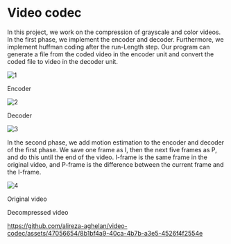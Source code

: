 # Video codec
In this project, we work on the compression of grayscale and color videos. In the first phase, we implement the encoder and decoder. Furthermore, we implement huffman coding after the run-Length step. Our program can generate a file from the coded video in the encoder unit and convert the coded file to video in the decoder unit.

![1](https://github.com/alireza-aghelan/video-codec/assets/47056654/7e69a7c1-459e-416a-82bd-7a05fcb96018)

Encoder

![2](https://github.com/alireza-aghelan/video-codec/assets/47056654/a38d6148-c04c-4d48-8e9f-2da68e04e95d)

Decoder

![3](https://github.com/alireza-aghelan/video-codec/assets/47056654/5f229bc3-d5ca-410c-9adc-705c0d58d576)

In the second phase, we add motion estimation to the encoder and decoder of the first phase. We save one frame as I, then the next five frames as P, and do this until the end of the video. I-frame is the same frame in the original video, and P-frame is the difference between the current frame and the I-frame.

![4](https://github.com/alireza-aghelan/video-codec/assets/47056654/527a142e-6f96-47d2-8b1e-a1f83b58109c)

Original video



Decompressed video

https://github.com/alireza-aghelan/video-codec/assets/47056654/8b1bf4a9-40ca-4b7b-a3e5-4526f4f2554e



